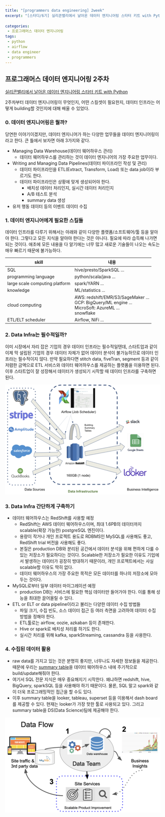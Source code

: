```yaml
---
title: "[programmers data engineering] 2week"
excerpt: "[스터디/6기] 실리콘밸리에서 날아온 데이터 엔지니어링 스타터 키트 with Python"

categories:
 - 프로그래머스 데이터 엔지니어링
tags:
 - python
 - airflow
 - data engineer
 - programmers
---
```


## 프로그래머스 데이터 엔지니어링 2주차

[실리콘밸리에서 날아온 데이터 엔지니어링 스타터 키트 with Python](https://programmers.co.kr/learn/courses/12916)

2주차부터 데이터 엔지니어링이 무엇인지, 어떤 스킬셋이 필요한지, 데이터 인프라는 어떻게 building할 것인지에 대해 배울 수 있었다.

### 0. 데이터 엔지니어링은 뭘까?
당연한 이야기이겠지만, 데이터 엔지니어가 하는 다양한 업무들을 데이터 엔지니어링이라고 한다. 큰 틀에서 보자면 아래 3가지와 같다.
- Managing Data Warehouse(데이터 웨어하우스 관리)
  - 데이터 웨어하우스를 관리하는 것이 데이터 엔지니어의 가장 주요한 업무이다.
- Writing and Managing Data Pipelines(데이터 파이프라인 작성 및 관리)
  - 데이터 파이프라인을 ETL(Extract, Transform, Load) 또는 data job이라 부르기도 한다.
  - 데이터 파이프라인은 상황에 맞게 생성되어야 한다.
    - 배치성 데이터 처리인지, 실시간 데이터 처리인지
    - A/B 테스트 분석
    - summary data 생성
- 유저 행동 데이터 등의 이벤트 데이터 수집

### 1. 데이터 엔지니어에게 필요한 스킬들
데이터 인프라를 다루기 위해서는 아래와 같이 다양한 플랫폼/소프트웨어/툴 등을 알아야 한다. 그렇다고 모든 지식을 알아야 한다는 것은 아니다. 필요에 따라 습득해 나가면 되는 것이다. 애초에 모든 내용을 다 알기에는 너무 많고 새로운 기술들이 나오는 속도는 매우 빠르기 때문에 불가능하다.

|skill|내용|
|-----|---|
|SQL|hive/presto/SparkSQL ... |
|programming language|python/scala/java ...|
|large scale computing platform|spark/YARN ...|
|knowledge|ML/statistics ...|
|cloud computing|AWS: redshift/EMR/S3/SageMaker ...<br>GCP: BigQuery/ML engine ...<br>MicroSoft: AzureML ...<br>snowflake|
|ETL/ELT scheduler|Airflow, NiFi ...|

### 2. Data Infra는 필수적일까?
이미 시장에서 자리 잡은 기업의 경우 데이터 인프라는 필수적일텐데, 스타트업과 같이 이제 막 설립된 기업의 경우 데이터 자체가 없어 데이터 분석이 불가능하므로 데이터 인프라는 필수적이지 않다. 만약 필요하다면 stitch data, fiveTran, segment 등과 같이 저렴한 금액으로 ETL 서비스와 데이터 웨어하우스를 제공하는 플랫폼을 이용하면 된다. 이후 스타트업이 잘 성장해서 데이터가 생성되기 시작할 때 데이터 인프라를 구축하면 된다.

![data infra](/assets/de2/datainfra.png)

### 3. Data Infra 간단하게 구축하기
- 데이터 웨어하우스는 RedShift를 사용할 예정
  - RedShift는 AWS 데이터 웨어하우스이며, 최대 1.6PB의 데이터까지 scalable(확장 가능한) postgreSQL 엔진이다.
  - 용량이 작거나 개인 프로젝트 용도로 RDBMS인 MySQL를 사용해도 좋고, RedShift trial 버전을 사용해도 좋다.
  - 본질은 production DB와 분리된 공간에서 데이터 분석을 위해 편하게 다룰 수 있는 저장소가 필요하다는 것이다. Scalable한 저장소가 필요한 이유도 기업에서 발생하는 데이터가 굉장히 방대하기 때문이라, 개인 프로젝트에서는 사실 scalable할 이유도 딱히 없다.
  - 데이터 웨어하우스의 가장 주요한 목적은 모든 데이터를 하나의 저장소에 모아두는 것이다.
- MySQL로부터 일부 데이터 마이그레이션 예정
  - production DB는 서비스에 필요한 핵심 데이터만 들어가야 한다. 이를 통해 성능을 최대한 끌어올릴 수 있다.
- ETL or ELT or data pipeline이라고 불리는 다양한 데이터 수집 방법들
  - 파일 크기, 수집 빈도, 소스 데이터 접근 등 여러 측면을 고려하여 데이터 수집 방법을 정해야 한다.
  - ETL툴로는 airflow, oozie, azkaban 등이 존재한다.
  - Hive or spark로 배치성 처리를 하기도 한다.
  - 실시간 처리를 위해 kafka, sparkStreaming, cassandra 등을 사용한다.

### 4. 수집된 데이터 활용
- raw data를 가지고 있는 것은 분명히 좋지만, 너무나도 자세한 정보들을 제공한다. 때문에 우리는 <u>summary table</u>을 데이터 웨어하우스 내에 주기적으로 build/update해줘야 한다.
- 여기서 SQL 전문 지식은 매우 중요해지기 시작한다. 왜냐하면 redshift, hive, BigQuery, sparkSQL 등을 사용해야 하기 때문이다. 물론, SQL 말고 spark와 같이 더욱 프로그래밍적인 접근을 할 수도 있다.
- 이후 summary table을 looker, tableau, superset 등을 이용해서 dash board를 제공할 수 있다. 현재는 looker가 가장 핫한 툴로 사용되고 있다. 그리고 summary table을 DS(Data Science)팀에 제공해야 한다.

![data flow](/assets/de2/dataflow.png)

